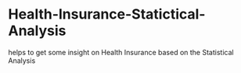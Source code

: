 # Health-Insurance-Statictical-Analysis
helps to get some insight on Health Insurance based on the Statistical Analysis
